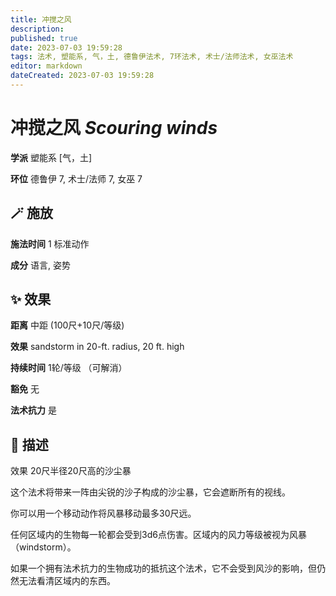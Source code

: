```yaml
---
title: 冲搅之风
description: 
published: true
date: 2023-07-03 19:59:28
tags: 法术, 塑能系, 气，土, 德鲁伊法术, 7环法术, 术士/法师法术, 女巫法术
editor: markdown
dateCreated: 2023-07-03 19:59:28
---
```


# **冲搅之风** *Scouring winds*

**学派** 塑能系 \[气，土\] 

**环位** 德鲁伊 7, 术士/法师 7, 女巫 7

## 🪄 施放

**施法时间** 1 标准动作

**成分** 语言, 姿势

## ✨ 效果  

**距离** 中距 (100尺+10尺/等级) 

**效果** sandstorm in 20-ft. radius, 20 ft. high 

**持续时间** 1轮/等级 （可解消） 

**豁免** 无

**法术抗力** 是

## 📖 描述

效果          20尺半径20尺高的沙尘暴

这个法术将带来一阵由尖锐的沙子构成的沙尘暴，它会遮断所有的视线。

你可以用一个移动动作将风暴移动最多30尺远。

任何区域内的生物每一轮都会受到3d6点伤害。区域内的风力等级被视为风暴 （windstorm）。

如果一个拥有法术抗力的生物成功的抵抗这个法术，它不会受到风沙的影响，但仍然无法看清区域内的东西。
    